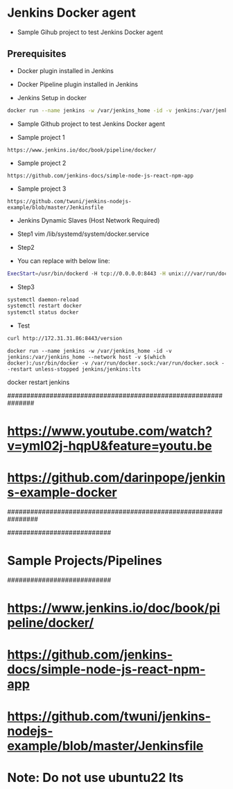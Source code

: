 # Jenkins Docker agent

- Sample Gihub project to test Jenkins Docker agent

## Prerequisites

- Docker plugin installed in Jenkins

- Docker Pipeline plugin installed in Jenkins

- Jenkins Setup in docker

```bash
docker run --name jenkins -w /var/jenkins_home -id -v jenkins:/var/jenkins_home --network host -p 80:8080 -p 50000:50000 -v $(which docker):/usr/bin/docker -v /var/run/docker.sock:/var/run/docker.sock --restart unless-stopped jenkins/jenkins:lts
```


- Sample Github project to test Jenkins Docker agent

- Sample project 1
```github
https://www.jenkins.io/doc/book/pipeline/docker/
```

- Sample project 2
```github
https://github.com/jenkins-docs/simple-node-js-react-npm-app
```

- Sample project 3
```github
https://github.com/twuni/jenkins-nodejs-example/blob/master/Jenkinsfile
```






- Jenkins Dynamic Slaves (Host Network Required)

- Step1
 vim /lib/systemd/system/docker.service
 
 - Step2
- You can replace with below line:

```bash
ExecStart=/usr/bin/dockerd -H tcp://0.0.0.0:8443 -H unix:///var/run/docker.sock
```

- Step3
```bash
systemctl daemon-reload
systemctl restart docker
systemctl status docker
```

- Test
```bash
curl http://172.31.31.86:8443/version
 ```

 ```docker
docker run --name jenkins -w /var/jenkins_home -id -v jenkins:/var/jenkins_home --network host -v $(which docker):/usr/bin/docker -v /var/run/docker.sock:/var/run/docker.sock --restart unless-stopped jenkins/jenkins:lts
```


docker restart jenkins

###############################################################
# https://www.youtube.com/watch?v=ymI02j-hqpU&feature=youtu.be
# https://github.com/darinpope/jenkins-example-docker
################################################################

###########################
# Sample Projects/Pipelines
###########################
# https://www.jenkins.io/doc/book/pipeline/docker/
# https://github.com/jenkins-docs/simple-node-js-react-npm-app
# https://github.com/twuni/jenkins-nodejs-example/blob/master/Jenkinsfile

# Note: Do not use ubuntu22 lts